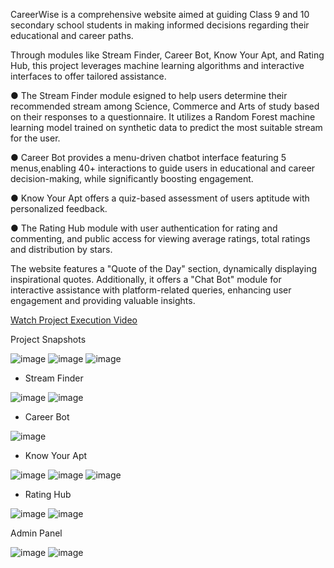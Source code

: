 CareerWise is a comprehensive website aimed at guiding Class 9 and 10 secondary school students in making informed decisions regarding their educational and career paths. 

Through modules like Stream Finder, Career Bot, Know Your Apt, and Rating Hub, this project leverages machine learning algorithms and interactive interfaces to offer tailored assistance. 

● The Stream Finder module esigned to help users determine their recommended stream among Science, Commerce and Arts of study based on their responses to a questionnaire. It utilizes a Random Forest machine learning model trained on synthetic data to predict the most suitable stream for the user. 

● Career Bot provides a menu-driven chatbot interface featuring 5 menus,enabling 40+ interactions to guide users in educational and career decision-making, while significantly boosting engagement.

● Know Your Apt offers a quiz-based assessment of users aptitude with personalized feedback.

● The Rating Hub module with user authentication for rating and commenting, and public access for viewing average ratings, total ratings and distribution by stars.

The website features a "Quote of the Day" section, dynamically displaying inspirational quotes. Additionally, it offers a "Chat Bot" module for interactive assistance with platform-related queries, enhancing user engagement and providing valuable insights. 

[Watch Project Execution Video](https://drive.google.com/file/d/12D_olUa7eOla7qUNCQxvDwrq7XAqMtge/view?usp=sharing)

Project Snapshots

![image](https://github.com/Susmitha-IT/CareerWise/assets/154817866/8b3f7ef9-522e-4d52-9804-236f2f1ecf3f)
![image](https://github.com/Susmitha-IT/CareerWise/assets/154817866/0c91f7df-62f0-4013-b15c-7fdd15d8754f)
![image](https://github.com/Susmitha-IT/CareerWise/assets/154817866/66f16217-4ec8-490e-9443-c0ba3d7e584a)

- Stream Finder
  
![image](https://github.com/Susmitha-IT/CareerWise/assets/154817866/8f6579bf-8f1f-486f-8936-5e3643cf536c)
![image](https://github.com/Susmitha-IT/CareerWise/assets/154817866/483da5cc-7a1d-461d-b04c-c47e5d7a4b74)

- Career Bot
  
![image](https://github.com/Susmitha-IT/CareerWise/assets/154817866/1e9eb8c4-3eea-4de1-8f97-5a7e521703cb)

- Know Your Apt
  
![image](https://github.com/Susmitha-IT/CareerWise/assets/154817866/3df77062-5c1e-448c-a524-ca8519f93881)
![image](https://github.com/Susmitha-IT/CareerWise/assets/154817866/357db6d5-11ad-48a3-a7a5-80d42fe99e5d)
![image](https://github.com/Susmitha-IT/CareerWise/assets/154817866/3bd984e8-325a-41fe-bde0-c3c137d4e046)

- Rating Hub

![image](https://github.com/Susmitha-IT/CareerWise/assets/154817866/f5ed9444-eba4-4bfe-9262-a114245097fc)
![image](https://github.com/Susmitha-IT/CareerWise/assets/154817866/3c4019a6-602b-4060-a082-c55ac16c0a6d)


Admin Panel

![image](https://github.com/Susmitha-IT/CareerWise/assets/154817866/7b61ca3a-6d6f-40f4-af89-a8ea34badcb9)
![image](https://github.com/Susmitha-IT/CareerWise/assets/154817866/ced6c092-9dee-4649-89c0-53a0e3f0af15)




